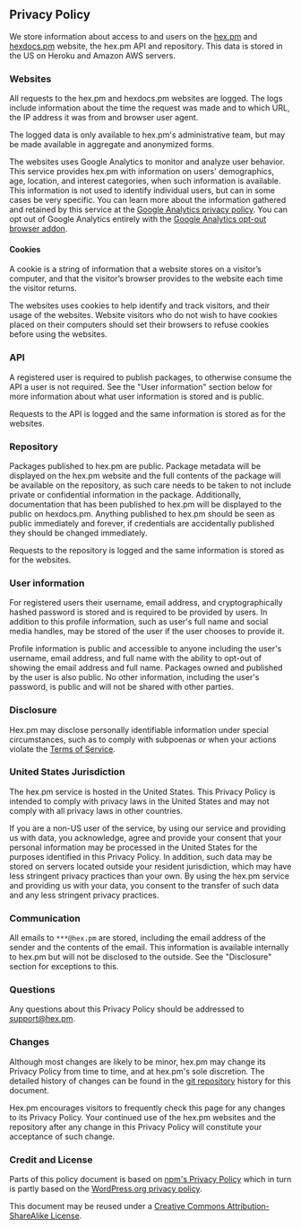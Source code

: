 ## Privacy Policy

We store information about access to and users on the [hex.pm](https://hex.pm) and [hexdocs.pm](https://hexdocs.pm) website, the hex.pm API and repository. This data is stored in the US on Heroku and Amazon AWS servers.

### Websites

All requests to the hex.pm and hexdocs.pm websites are logged. The logs include information about the time the request was made and to which URL, the IP address it was from and browser user agent.

The logged data is only available to hex.pm's administrative team, but may be made available in aggregate and anonymized forms.

The websites uses Google Analytics to monitor and analyze user behavior. This service provides hex.pm with information on users' demographics, age, location, and interest categories, when such information is available. This information is not used to identify individual users, but can in some cases be very specific. You can learn more about the information gathered and retained by this service at the [Google Analytics privacy policy](https://support.google.com/analytics/answer/2700409?hl=en&utm_id=ad). You can opt out of Google Analytics entirely with the [Google Analytics opt-out browser addon](https://support.google.com/analytics/answer/181881?hl=en&ref_topic=2919631).

#### Cookies

A cookie is a string of information that a website stores on a visitor’s computer, and that the visitor’s browser provides to the website each time the visitor returns.

The websites uses cookies to help identify and track visitors, and their usage of the websites. Website visitors who do not wish to have cookies placed on their computers should set their browsers to refuse cookies before using the websites.

### API

A registered user is required to publish packages, to otherwise consume the API a user is not required. See the "User information" section below for more information about what user information is stored and is public.

Requests to the API is logged and the same information is stored as for the websites.

### Repository

Packages published to hex.pm are public. Package metadata will be displayed on the hex.pm website and the full contents of the package will be available on the repository, as such care needs to be taken to not include private or confidential information in the package. Additionally, documentation that has been published to hex.pm will be displayed to the public on hexdocs.pm. Anything published to hex.pm should be seen as public immediately and forever, if credentials are accidentally published they should be changed immediately.

Requests to the repository is logged and the same information is stored as for the websites.

### User information

For registered users their username, email address, and cryptographically hashed password is stored and is required to be provided by users. In addition to this profile information, such as user's full name and social media handles, may be stored of the user if the user chooses to provide it.

Profile information is public and accessible to anyone including the user's username, email address, and full name with the ability to opt-out of showing the email address and full name. Packages owned and published by the user is also public. No other information, including the user's password, is public and will not be shared with other parties.

### Disclosure

Hex.pm may disclose personally identifiable information under special circumstances, such as to comply with subpoenas or when your actions violate the [Terms of Service](termsofservice).

### United States Jurisdiction

The hex.pm service is hosted in the United States. This Privacy Policy is intended to comply with privacy laws in the United States and may not comply with all privacy laws in other countries.

If you are a non-US user of the service, by using our service and providing us with data, you acknowledge, agree and provide your consent that your personal information may be processed in the United States for the purposes identified in this Privacy Policy. In addition, such data may be stored on servers located outside your resident jurisdiction, which may have less stringent privacy practices than your own. By using the hex.pm service and providing us with your data, you consent to the transfer of such data and any less stringent privacy practices.

### Communication

All emails to `***@hex.pm` are stored, including the email address of the sender and the contents of the email. This information is available internally to hex.pm but will not be disclosed to the outside. See the "Disclosure" section for exceptions to this.

### Questions

Any questions about this Privacy Policy should be addressed to <support@hex.pm>.

### Changes

Although most changes are likely to be minor, hex.pm may change its Privacy Policy from time to time, and at hex.pm's sole discretion. The detailed history of changes can be found in the [git repository](https://github.com/hexpm/hex_web/blob/master/web/templates/policy/privacy.html.md) history for this document.

Hex.pm encourages visitors to frequently check this page for any changes to its Privacy Policy. Your continued use of the hex.pm websites and the repository after any change in this Privacy Policy will constitute your acceptance of such change.

### Credit and License

Parts of this policy document is based on [npm's Privacy Policy](https://www.npmjs.com/policies/privacy) which in turn is partly based on the [WordPress.org privacy policy](https://wordpress.org/about/privacy).

This document may be reused under a [Creative Commons Attribution-ShareAlike License](http://creativecommons.org/licenses/by-sa/4.0).
